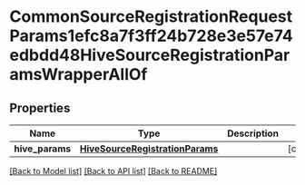 # CommonSourceRegistrationRequestParams1efc8a7f3ff24b728e3e57e74edbdd48HiveSourceRegistrationParamsWrapperAllOf


## Properties
Name | Type | Description | Notes
------------ | ------------- | ------------- | -------------
**hive_params** | [**HiveSourceRegistrationParams**](HiveSourceRegistrationParams.md) |  | [optional] 

[[Back to Model list]](../README.md#documentation-for-models) [[Back to API list]](../README.md#documentation-for-api-endpoints) [[Back to README]](../README.md)


